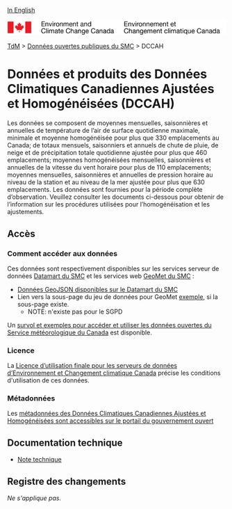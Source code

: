 [In English](readme_ahccd_en.md)

![ECCC logo](../../img_eccc-logo.png)

[TdM](../../readme_fr.md) > [Données ouvertes publiques du SMC](../readme_fr.md) > DCCAH

# Données et produits des Données Climatiques Canadiennes Ajustées et Homogénéisées (DCCAH) 

Les données se composent de moyennes mensuelles, saisonnières et annuelles de température de l’air de surface quotidienne maximale, minimale et moyenne homogénéisée pour plus que 330 emplacements au Canada; de totaux mensuels, saisonniers et annuels de chute de pluie, de neige et de précipitation totale quotidienne ajustée pour plus que 460 emplacements; moyennes homogénéisées mensuelles, saisonnières et annuelles de la vitesse du vent horaire pour plus de 110 emplacements; moyennes mensuelles, saisonnières et annuelles de pression horaire au niveau de la station et au niveau de la mer ajustée pour plus que 630 emplacements. Les données sont fournies pour la période complète d’observation. Veuillez consulter les documents ci-dessous pour obtenir de l’information sur les procédures utilisées pour l’homogénéisation et les ajustements. 

## Accès

### Comment accéder aux données

Ces données sont respectivement disponibles sur les services serveur de données [Datamart du SMC](../../msc-datamart/readme_fr.md) et les services web [GeoMet du SMC](../../msc-geomet/readme_fr.md) :

* [Données GeoJSON disponibles sur le Datamart du SMC](readme_ahccd-datamart_fr.md) 
* Lien vers la sous-page du jeu de données pour GeoMet [exemple](../../msc-geomet/giops_fr.md), si la sous-page existe. 
	* NOTE: n'existe pas pour le SGPD

Un [survol et exemples pour accéder et utiliser les données ouvertes du Service météorologique du Canada](../../usage-overview/readme_fr.md) est disponible.

### Licence

La [Licence d’utilisation finale pour les serveurs de données d’Environnement et Changement climatique Canada](../../licence/readme_fr.md) précise les conditions d'utilisation de ces données.

### Métadonnées

Les [métadonnées des Données Climatiques Canadiennes Ajustées et Homogénéisées sont accessibles sur le portail du gouvernement ouvert](https://ouvert.canada.ca/data/fr/dataset/9c4ebc00-3ea4-4fe0-8bf2-66cfe1cddd1d)

## Documentation technique

* [Note technique](http://collaboration.cmc.ec.gc.ca/cmc/cmos/public_doc/msc-data/climate_ahccd/AHCCD_Technical_Documentation_fr.pdf)

## Registre des changements 

_Ne s'applique pas._